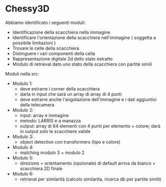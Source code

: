 # Chessy3D

Abbiamo identificato i seguenti moduli:
- Identificazione della scacchiera nella immagine
- Identificare l'orientazione della scacchiera nell'immagine ( soggetta a possibile limitazioni )
- Trovare le celle della scacchiera
- Distinguere i vari componenti della cella
- Rappresentazione digitale 2d dello stato estratto
- Modulo di retrieval dato uno stato della scacchiera con partite simili


Moduli nella src:
- Modulo 1: 
  - deve estrarre i corner della scacchiera 
  - darla in input che sarà un array di array di 4 punti
  - deve estrarre anche l'angolazione dell'immagine e i dati aggiuntivi della telecamera
- Modulo 2:
  - input: array e immagine
  - metodo: LARRIS e a manazza
  - output: array di 64 elementi con 4 punti per elemento + colore; darà in output solo le scacchiere valide
- Modulo 3:
  - object detection con transformers (tipo e colore)
- Modulo 4:
  - matching modulo 3  + modulo 2
- Modulo 5:
  - direzione + orientamento (opzionale) di default arriva da bianco + scacchiera 2D finale
- Modulo 6: 
  - retrieval per similarità (calcolo similarita, ricerca db per partite simili)